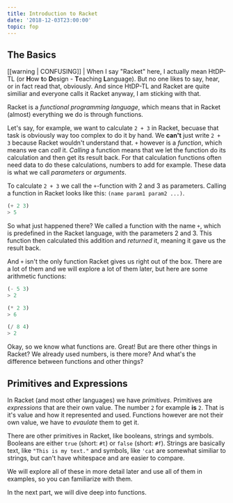 ```yaml
---
title: Introduction to Racket
date: '2018-12-03T23:00:00'
topic: fop
---
```


## The Basics

[[warning | CONFUSING]]
| When I say "Racket" here, I actually mean HtDP-TL (or **H**ow **t**o **D**esign - **T**eaching **L**anguage). But no one likes to say, hear, or in fact read that, obviously. And since HtDP-TL and Racket are quite similiar and everyone calls it Racket anyway, I am sticking with that.

Racket is a _functional programming language_, which means that in Racket (almost) everything we do is through functions.

Let's say, for example, we want to calculate `2 + 3` in Racket, becuase that task is obviously way too complex to do it by hand. We **can't** just write `2 + 3` because Racket wouldn't understand that. `+` however is a _function_, which means we can _call_ it. _Calling_ a function means that we let the function do its calculation and then get its result back. For that calculation functions often need data to do these calculations, numbers to add for example. These data is what we call _parameters_ or _arguments_.

To calculate `2 + 3` we call the `+`-function with 2 and 3 as parameters. Calling a function in Racket looks like this: `(name param1 param2 ...)`.

```scheme
(+ 2 3)
> 5
```

So what just happened there? We called a function with the name `+`, which is predefined in the Racket language, with the parameters 2 and 3. This function then calculated this addition and _returned_ it, meaning it gave us the result back.

And `+` isn't the only function Racket gives us right out of the box. There are a lot of them and we will explore a lot of them later, but here are some arithmetic functions:

```scheme
(- 5 3)
> 2

(* 2 3)
> 6

(/ 8 4)
> 2
```

Okay, so we know what functions are. Great! But are there other things in Racket? We already used numbers, is there more? And what's the difference between functions and other things?

## Primitives and Expressions

In Racket (and most other languages) we have _primitives_. Primitives are _expressions_ that are their own value. The number `2` for example **is** `2`. That is it's value and how it represented and used. Functions however are not their own value, we have to _evaulate_ them to get it.

There are other primitives in Racket, like booleans, strings and symbols. Booleans are either `true` (short: `#t`) or `false` (short: `#f`). Strings are basically text, like `"This is my text."` and symbols, like `'cat` are somewhat similiar to strings, but can't have whitespace and are easier to compare.

We will explore all of these in more detail later and use all of them in examples, so you can familiarize with them.

In the next part, we will dive deep into functions.
